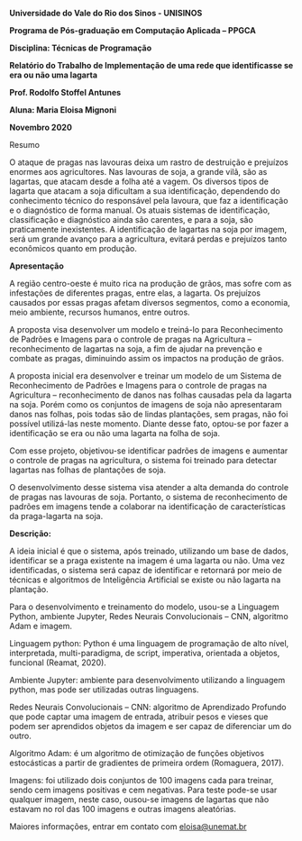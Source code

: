 **Universidade do Vale do Rio dos Sinos - UNISINOS**

**Programa de Pós-graduação em Computação Aplicada – PPGCA**

**Disciplina: Técnicas de Programação**

**Relatório do Trabalho de Implementação de uma rede que identificasse
se era ou não uma lagarta**

**Prof. Rodolfo Stoffel Antunes**

**Aluna: Maria Eloisa Mignoni**

**Novembro 2020**

Resumo

O ataque de pragas nas lavouras deixa um rastro de destruição e
prejuízos enormes aos agricultores. Nas lavouras de soja, a grande vilã,
são as lagartas, que atacam desde a folha até a vagem. Os diversos tipos
de lagarta que atacam a soja dificultam a sua identificação, dependendo
do conhecimento técnico do responsável pela lavoura, que faz a
identificação e o diagnóstico de forma manual. Os atuais sistemas de
identificação, classificação e diagnóstico ainda são carentes, e para a
soja, são praticamente inexistentes. A identificação de lagartas na soja
por imagem, será um grande avanço para a agricultura, evitará perdas e
prejuízos tanto econômicos quanto em produção.

**Apresentação**

A região centro-oeste é muito rica na produção de grãos, mas sofre com
as infestações de diferentes pragas, entre elas, a lagarta. Os prejuízos
causados por essas pragas afetam diversos segmentos, como a economia,
meio ambiente, recursos humanos, entre outros.

A proposta visa desenvolver um modelo e treiná-lo para Reconhecimento de
Padrões e Imagens para o controle de pragas na Agricultura –
reconhecimento de lagartas na soja, a fim de ajudar na prevenção e
combate as pragas, diminuindo assim os impactos na produção de grãos.

A proposta inicial era desenvolver e treinar um modelo de um Sistema de
Reconhecimento de Padrões e Imagens para o controle de pragas na
Agricultura – reconhecimento de danos nas folhas causadas pela da
lagarta na soja. Porém como os conjuntos de imagens de soja não
apresentaram danos nas folhas, pois todas são de lindas plantações, sem
pragas, não foi possível utilizá-las neste momento. Diante desse fato,
optou-se por fazer a identificação se era ou não uma lagarta na folha de
soja.

Com esse projeto, objetivou-se identificar padrões de imagens e aumentar
o controle de pragas na agricultura, o sistema foi treinado para
detectar lagartas nas folhas de plantações de soja.

O desenvolvimento desse sistema visa atender a alta demanda do controle
de pragas nas lavouras de soja. Portanto, o sistema de reconhecimento de
padrões em imagens tende a colaborar na identificação de características
da praga-lagarta na soja.

**Descrição:**

A ideia inicial é que o sistema, após treinado, utilizando um base de
dados, identificar se a praga existente na imagem é uma lagarta ou não.
Uma vez identificadas, o sistema será capaz de identificar e retornará
por meio de técnicas e algoritmos de Inteligência Artificial se existe
ou não lagarta na plantação.

Para o desenvolvimento e treinamento do modelo, usou-se a Linguagem
Python, ambiente Jupyter, Redes Neurais Convolucionais – CNN, algoritmo
Adam e imagem.

Linguagem python: Python é uma linguagem de programação de alto nível,
interpretada, multi-paradigma, de script, imperativa, orientada a
objetos, funcional (Reamat, 2020).

Ambiente Jupyter: ambiente para desenvolvimento utilizando a linguagem
python, mas pode ser utilizadas outras linguagens.

Redes Neurais Convolucionais – CNN: algoritmo de Aprendizado Profundo
que pode captar uma imagem de entrada, atribuir pesos e vieses que podem
ser aprendidos objetos da imagem e ser capaz de diferenciar um do outro.

Algoritmo Adam: é um algoritmo de otimização de funções objetivos
estocásticas a partir de gradientes de primeira ordem (Romaguera, 2017).

Imagens: foi utilizado dois conjuntos de 100 imagens cada para treinar,
sendo cem imagens positivas e cem negativas. Para teste pode-se usar
qualquer imagem, neste caso, ousou-se imagens de lagartas que não
estavam no rol das 100 imagens e outras imagens aleatórias.

Maiores informações, entrar em contato com eloisa@unemat.br
